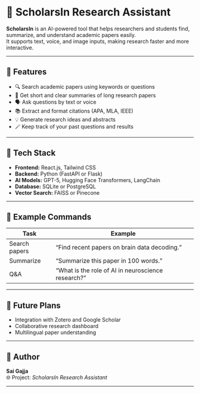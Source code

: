 # 🧠 ScholarsIn Research Assistant

**ScholarsIn** is an AI-powered tool that helps researchers and students find, summarize, and understand academic papers easily.  
It supports text, voice, and image inputs, making research faster and more interactive.

---

## 🌟 Features

- 🔍 Search academic papers using keywords or questions  
- 🧠 Get short and clear summaries of long research papers  
- 🗣️ Ask questions by text or voice  
- 📚 Extract and format citations (APA, MLA, IEEE)  
- 💡 Generate research ideas and abstracts  
- 🪄 Keep track of your past questions and results  

---

## 🧰 Tech Stack

- **Frontend:** React.js, Tailwind CSS  
- **Backend:** Python (FastAPI or Flask)  
- **AI Models:** GPT-5, Hugging Face Transformers, LangChain  
- **Database:** SQLite or PostgreSQL  
- **Vector Search:** FAISS or Pinecone  

---

## 💬 Example Commands

| Task | Example |
|------|----------|
| Search papers | “Find recent papers on brain data decoding.” |
| Summarize | “Summarize this paper in 100 words.” |
| Q&A | “What is the role of AI in neuroscience research?” |


---

## 🧩 Future Plans

- Integration with Zotero and Google Scholar  
- Collaborative research dashboard  
- Multilingual paper understanding  

---

## 👤 Author

**Sai Gajja**  
🌐 Project: *ScholarsIn Research Assistant*

---
